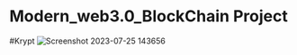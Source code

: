 # Modern_web3.0_BlockChain Project
#Krypt
![Screenshot 2023-07-25 143656](https://github.com/danishnawab55/Modern_web3.0_Project/assets/88277249/5ef6afa6-99d4-4dc7-b922-9d61ab370b05)
